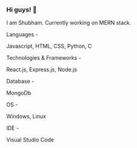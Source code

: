 ### Hi guys! 👋
I am Shubham.
Currently working on MERN stack.



Languages -

Javascript, HTML, CSS, Python, C



Technologies & Frameworks -

React.js, Express.js, Node.js



Database -

MongoDb



OS -

Windows, Linux



IDE - 

Visual Studio Code
<!--
**Shubhamsss8273/Shubhamsss8273** is a ✨ _special_ ✨ repository because its `README.md` (this file) appears on your GitHub profile.

Here are some ideas to get you started:

- 🔭 I’m currently working on ...
- 🌱 I’m currently learning ...
- 👯 I’m looking to collaborate on ...
- 🤔 I’m looking for help with ...
- 💬 Ask me about ...
- 📫 How to reach me: ...
- 😄 Pronouns: ...
- ⚡ Fun fact: ...
-->
